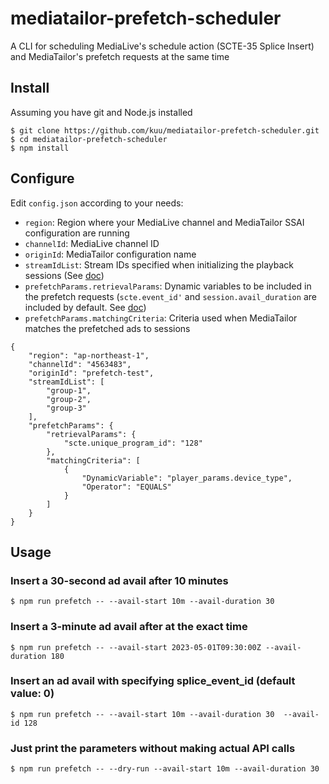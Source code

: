 # mediatailor-prefetch-scheduler
A CLI for scheduling MediaLive's schedule action (SCTE-35 Splice Insert) and MediaTailor's prefetch requests at the same time

## Install
Assuming you have git and Node.js installed
```
$ git clone https://github.com/kuu/mediatailor-prefetch-scheduler.git
$ cd mediatailor-prefetch-scheduler
$ npm install
```

## Configure
Edit `config.json` according to your needs:
* `region`: Region where your MediaLive channel and MediaTailor SSAI configuration are running
* `channelId`: MediaLive channel ID
* `originId`: MediaTailor configuration name
* `streamIdList`: Stream IDs specified when initializing the playback sessions (See [doc](https://docs.aws.amazon.com/mediatailor/latest/ug/prefetching-ads.html))
* `prefetchParams.retrievalParams`: Dynamic variables to be included in the prefetch requests (`scte.event_id'` and `session.avail_duration` are included by default. See [doc](https://docs.aws.amazon.com/mediatailor/latest/ug/variables.html))
* `prefetchParams.matchingCriteria`: Criteria used when MediaTailor matches the prefetched ads to sessions
```
{
    "region": "ap-northeast-1",
    "channelId": "4563483",
    "originId": "prefetch-test",
    "streamIdList": [
        "group-1",
        "group-2",
        "group-3"
    ],
    "prefetchParams": {
        "retrievalParams": {
            "scte.unique_program_id": "128"
        },
        "matchingCriteria": [
            {
                "DynamicVariable": "player_params.device_type",
                "Operator": "EQUALS"
            }
        ]
    }
}
```

## Usage

### Insert a 30-second ad avail after 10 minutes
```
$ npm run prefetch -- --avail-start 10m --avail-duration 30
```

### Insert a 3-minute ad avail after at the exact time
```
$ npm run prefetch -- --avail-start 2023-05-01T09:30:00Z --avail-duration 180
```

### Insert an ad avail with specifying splice_event_id (default value: 0)
```
$ npm run prefetch -- --avail-start 10m --avail-duration 30  --avail-id 128
```

### Just print the parameters without making actual API calls
```
$ npm run prefetch -- --dry-run --avail-start 10m --avail-duration 30
```